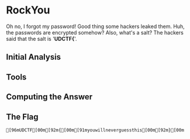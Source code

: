 # RockYou
Oh no, I forgot my password! Good thing some hackers leaked them. Huh, the passwords are encrypted somehow? Also, what's a salt? The hackers said that  the salt is '<b>UDCTF{</b>'.

## Initial Analysis 



## Tools 



## Computing the Answer 



## The Flag 
```bash
[96mUDCTF[00m[92m{[00m[91myouwillneverguessthis[00m[92m}[00m
```